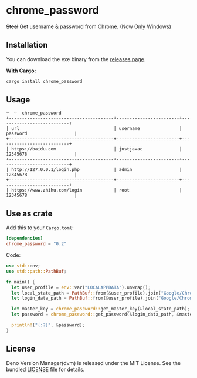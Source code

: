 # chrome_password

~~Steal~~ Get username & password from Chrome. (Now Only Windows)

## Installation

You can download the exe binary from the
[releases page](https://github.com/justjavac/chrome_password.rs/releases).

**With Cargo:**

```powershell
cargo install chrome_password
```

## Usage

```plain
➜  ~  chrome_password
+----------------------------------------+------------------------+---------------------------+
| url                                    | username               | password                  |
+----------------------------------------+------------------------+---------------------------+ 
| https://baidu.com                      | justjavac              | 12345678                  | 
+----------------------------------------+------------------------+---------------------------+ 
| http://127.0.0.1/login.php             | admin                  | 12345678                  | 
+----------------------------------------+------------------------+---------------------------+ 
| https://www.zhihu.com/login            | root                   | 12345678                  |
```

## Use as crate

Add this to your `Cargo.toml`:

```toml
[dependencies]
chrome_password = "0.2"
```

Code:

```rust
use std::env;
use std::path::PathBuf;

fn main() {
  let user_profile = env::var("LOCALAPPDATA").unwrap();
  let local_state_path = PathBuf::from(&user_profile).join("Google/Chrome/User Data/Local State");
  let login_data_path = PathBuf::from(&user_profile).join("Google/Chrome/User Data/Default/Login Data");

  let master_key = chrome_password::get_master_key(&local_state_path);
  let password = chrome_password::get_password(&login_data_path, &master_key);

  println!("{:?}", &password);
}
```

## License

Deno Version Manager(dvm) is released under the MIT License. See the bundled
[LICENSE](./LICENSE) file for details.
